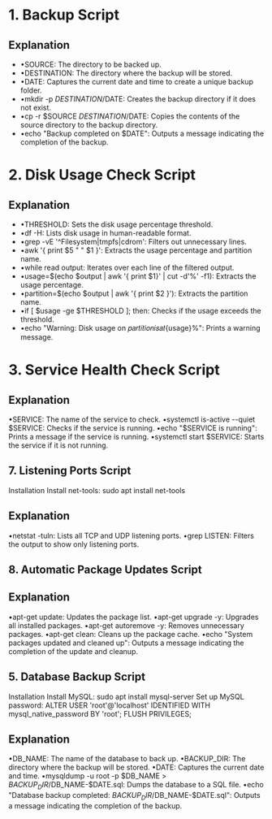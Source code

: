 # 1. Backup Script

## Explanation
- •SOURCE: The directory to be backed up.
- •DESTINATION: The directory where the backup will be stored.
- •DATE: Captures the current date and time to create a unique backup folder.
- •mkdir -p $DESTINATION/$DATE: Creates the backup directory if it does not exist.
- •cp -r $SOURCE $DESTINATION/$DATE: Copies the contents of the source directory  to the backup directory.
- •echo "Backup completed on $DATE": Outputs a message indicating the completion of the backup.

# 2. Disk Usage Check Script

## Explanation
- •THRESHOLD: Sets the disk usage percentage threshold.
- •df -H: Lists disk usage in human-readable format.
- •grep -vE '^Filesystem|tmpfs|cdrom': Filters out unnecessary lines.
- •awk '{ print $5 " " $1 }': Extracts the usage percentage and partition name.
- •while read output: Iterates over each line of the filtered output.
- •usage=$(echo $output | awk '{ print $1}' | cut -d'%' -f1): Extracts the usage percentage.
- •partition=$(echo $output | awk '{ print $2 }'): Extracts the partition name.
- •if [ $usage -ge $THRESHOLD ]; then: Checks if the usage exceeds the threshold.
- •echo "Warning: Disk usage on 𝑝𝑎𝑟𝑡𝑖𝑡𝑖𝑜𝑛𝑖𝑠𝑎𝑡{usage}%": Prints a warning message.

# 3. Service Health Check Script

## Explanation
•SERVICE: The name of the service to check.
•systemctl is-active --quiet $SERVICE: Checks if the service is running.
•echo "$SERVICE is running": Prints a message if the service is running.
•systemctl start $SERVICE: Starts the service if it is not running.

## 7. Listening Ports Script

Installation
Install net-tools:
sudo apt install net-tools


## Explanation
•netstat -tuln: Lists all TCP and UDP listening ports.
•grep LISTEN: Filters the output to show only listening ports.

## 8. Automatic Package Updates Script

## Explanation
•apt-get update: Updates the package list.
•apt-get upgrade -y: Upgrades all installed packages.
•apt-get autoremove -y: Removes unnecessary packages.
•apt-get clean: Cleans up the package cache.
•echo "System packages updated and cleaned up": Outputs a message indicating
the completion of the update and cleanup.

## 5. Database Backup Script
Installation
Install MySQL:
sudo apt install mysql-server
Set up MySQL password:
ALTER USER 'root'@'localhost' IDENTIFIED WITH mysql_native_password BY
'root';
FLUSH PRIVILEGES;

## Explanation
•DB_NAME: The name of the database to back up.
•BACKUP_DIR: The directory where the backup will be stored.
•DATE: Captures the current date and time.
•mysqldump -u root -p $DB_NAME > $BACKUP_DIR/$DB_NAME-$DATE.sql:
Dumps the database to a SQL file.
•echo "Database backup completed: $BACKUP_DIR/$DB_NAME-$DATE.sql":
Outputs a message indicating the completion of the backup.
